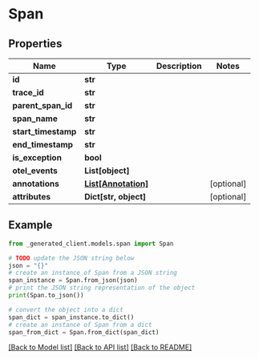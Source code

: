 # Span

## Properties

| Name                | Type                                  | Description | Notes      |
| ------------------- | ------------------------------------- | ----------- | ---------- |
| **id**              | **str**                               |             |
| **trace_id**        | **str**                               |             |
| **parent_span_id**  | **str**                               |             |
| **span_name**       | **str**                               |             |
| **start_timestamp** | **str**                               |             |
| **end_timestamp**   | **str**                               |             |
| **is_exception**    | **bool**                              |             |
| **otel_events**     | **List[object]**                      |             |
| **annotations**     | [**List[Annotation]**](Annotation.md) |             | [optional] |
| **attributes**      | **Dict[str, object]**                 |             | [optional] |

## Example

```python
from _generated_client.models.span import Span

# TODO update the JSON string below
json = "{}"
# create an instance of Span from a JSON string
span_instance = Span.from_json(json)
# print the JSON string representation of the object
print(Span.to_json())

# convert the object into a dict
span_dict = span_instance.to_dict()
# create an instance of Span from a dict
span_from_dict = Span.from_dict(span_dict)
```

[[Back to Model list]](../README.md#documentation-for-models) [[Back to API list]](../README.md#documentation-for-api-endpoints) [[Back to README]](../README.md)
